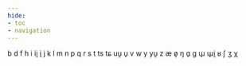 ```yaml
---
hide:
- toc
- navigation
---
```

b
d
f
h
i
ii̯
i̘
j
k
l
m
n
p
q
r
s
t
ts
tɕ
uu̯
u̙
v
w
y
yu̯
z
æ
ø̞
ŋ
ɑ̙
ɡ
ɯ̙
ɯ̙i̯
ʁ
ʃ
ʒ
χ
